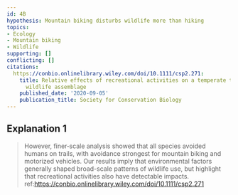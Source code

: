 ```yaml
---
id: 4B
hypothesis: Mountain biking disturbs wildlife more than hiking
topics:
- Ecology
- Mountain biking
- Wildlife
supporting: []
conflicting: []
citations:
  https://conbio.onlinelibrary.wiley.com/doi/10.1111/csp2.271:
    title: Relative effects of recreational activities on a temperate terrestrial
      wildlife assemblage
    published_date: '2020-09-05'
    publication_title: Society for Conservation Biology
---
```

## Explanation 1

> However, finer‐scale analysis showed that all species avoided humans on trails, with avoidance strongest for mountain biking and motorized vehicles. Our results imply that environmental factors generally shaped broad-scale patterns of wildlife use, but highlight that recreational activities also have detectable impacts.
> ref:https://conbio.onlinelibrary.wiley.com/doi/10.1111/csp2.271
